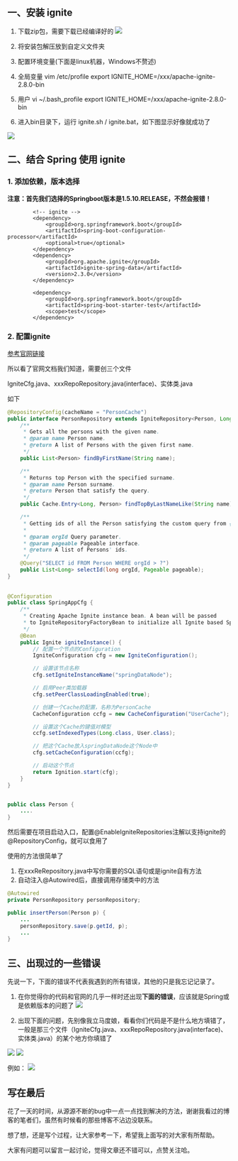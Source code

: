 ## 一、安装 ignite

1. 下载zip包，需要下载已经编译好的
![](ignite入门_files/2.jpg)

2. 将安装包解压放到自定义文件夹

3. 配置环境变量(下面是linux机器，Windows不赘述)
 1. 全局变量
	vim /etc/profile
	export IGNITE_HOME=/xxx/apache-ignite-2.8.0-bin
	
 2. 用户
	vi ~/.bash_profile
	export IGNITE_HOME=/xxx/apache-ignite-2.8.0-bin

4. 进入bin目录下，运行 ignite.sh / ignite.bat，如下图显示好像就成功了

![](ignite入门_files/1.jpg)

## 二、结合 Spring 使用 ignite

### 1. 添加依赖，版本选择

**注意：首先我们选择的Springboot版本是1.5.10.RELEASE，不然会报错！**

```
        <!-- ignite -->
        <dependency>
            <groupId>org.springframework.boot</groupId>
            <artifactId>spring-boot-configuration-processor</artifactId>
            <optional>true</optional>
        </dependency>
        <dependency>
            <groupId>org.apache.ignite</groupId>
            <artifactId>ignite-spring-data</artifactId>
            <version>2.3.0</version>
        </dependency>

        <dependency>
            <groupId>org.springframework.boot</groupId>
            <artifactId>spring-boot-starter-test</artifactId>
            <scope>test</scope>
        </dependency>
```

### 2. 配置ignite

[参考官网链接](https://apacheignite-mix.readme.io/docs/spring-data)

所以看了官网文档我们知道，需要创三个文件

IgniteCfg.java、xxxRepoRepository.java(interface)、实体类.java

如下
```java
@RepositoryConfig(cacheName = "PersonCache")
public interface PersonRepository extends IgniteRepository<Person, Long> {
    /**
     * Gets all the persons with the given name.
     * @param name Person name.
     * @return A list of Persons with the given first name.
     */
    public List<Person> findByFirstName(String name);

    /**
     * Returns top Person with the specified surname.
     * @param name Person surname.
     * @return Person that satisfy the query.
     */
    public Cache.Entry<Long, Person> findTopByLastNameLike(String name);

    /**
     * Getting ids of all the Person satisfying the custom query from {@link Query} annotation.
     *
     * @param orgId Query parameter.
     * @param pageable Pageable interface.
     * @return A list of Persons' ids.
     */
    @Query("SELECT id FROM Person WHERE orgId > ?")
    public List<Long> selectId(long orgId, Pageable pageable);
}
	
	
@Configuration
public class SpringAppCfg {
    /**
     * Creating Apache Ignite instance bean. A bean will be passed
     * to IgniteRepositoryFactoryBean to initialize all Ignite based Spring Data      * repositories and connect to a cluster.
     */
    @Bean
    public Ignite igniteInstance() {
        // 配置一个节点的Configuration
		IgniteConfiguration cfg = new IgniteConfiguration();

		// 设置该节点名称
		cfg.setIgniteInstanceName("springDataNode");

		// 启用Peer类加载器
		cfg.setPeerClassLoadingEnabled(true);

		// 创建一个Cache的配置，名称为PersonCache
		CacheConfiguration ccfg = new CacheConfiguration("UserCache");

		// 设置这个Cache的键值对模型
		ccfg.setIndexedTypes(Long.class, User.class);

		// 把这个Cache放入springDataNode这个Node中
		cfg.setCacheConfiguration(ccfg);

		// 启动这个节点
		return Ignition.start(cfg);
	}
}


public class Person {
	....
}
```


然后需要在项目启动入口，配置@EnableIgniteRepositories注解以支持ignite的@RepositoryConfig，就可以食用了


使用的方法很简单了

1. 在xxxReRepository.java中写你需要的SQL语句或是ignite自有方法
2. 自动注入@Autowired后，直接调用存储类中的方法
```java
@Autowired
private PersonRepository personRepository;

public insertPerson(Person p) {
	...
	personRepository.save(p.getId, p);
	...
}
```


## 三、出现过的一些错误

先说一下，下面的错误不代表我遇到的所有错误，其他的只是我忘记记录了。

1. 在你觉得你的代码和官网的几乎一样时还出现**下面的错误**，应该就是Spring或是依赖版本的问题了
![](ignite入门_files/3.jpg)

2. 出现下面的问题，先别像我立马度娘，看看你们代码是不是什么地方填错了，一般是那三个文件（IgniteCfg.java、xxxRepoRepository.java(interface)、实体类.java）的某个地方你填错了

![](ignite入门_files/4.jpg)
![](ignite入门_files/5.jpg)

例如：
![](ignite入门_files/6.jpg)

## 写在最后
花了一天的时间，从源源不断的bug中一点一点找到解决的方法，谢谢我看过的博客的笔者们，虽然有时候看的那些博客不沾边没联系。

想了想，还是写个过程，让大家参考一下，希望我上面写的对大家有所帮助。

大家有问题可以留言一起讨论，觉得文章还不错可以，点赞关注哈。